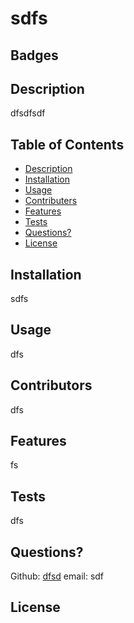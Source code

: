 # sdfs

  ## Badges
  

  ## Description
  dfsdfsdf

  ## Table of Contents

  - [Description](#description)
  - [Installation](#installation)
  - [Usage](#usage)
  - [Contributers](#contributing)
  - [Features](#features)
  - [Tests](#tests)
  - [Questions?](#Questions)
  - [License](#license)
  
  ## Installation
  sdfs

  ## Usage
  dfs

  ## Contributors
  dfs


  ## Features
  fs

  ## Tests
  dfs

  ## Questions?
  
  Github: [dfsd](https://github.com/dfsd)
  email: sdf

  ## License
  
  
  
